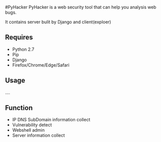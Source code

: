 #PyHacker
PyHacker is a web security tool that can help you analysis web bugs.

It contains server bulit by Django and client(exploer)
## Requires

* Python 2.7
* Pip
* Django
* Firefox/Chrome/Edge/Safari

## Usage

....

## Function 
* IP DNS SubDomain information collect
* Vulnerability detect
* Webshell admin  
* Server information collect
